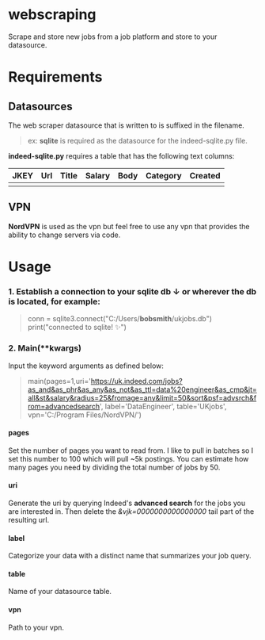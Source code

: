 # webscraping
Scrape and store new jobs from a job platform and store to your datasource.

# Requirements
## Datasources
The web scraper datasource that is written to is suffixed in the filename. 
> ex: **sqlite** is required as the datasource for the indeed-sqlite.py file.
> 
**indeed-sqlite.py** requires a table that has the following text columns:

|JKEY|Url|Title|Salary|Body|Category|Created| 
|--|--|--|--|--|--|--| 
| | | | | | | | 

## VPN
**NordVPN** is used as the vpn but feel free to use any vpn that provides the ability to change servers via code.

# Usage

 ### 1. Establish a connection to your sqlite db  ↓ or wherever the db is located, for example:

> conn = sqlite3.connect("C:/Users/**bobsmith**/ukjobs.db")
> print("connected to sqlite! ✨")



### 2. Main(**kwargs)
Input the keyword arguments as defined below:
>main(pages=1,uri='https://uk.indeed.com/jobs?as_and&as_phr&as_any&as_not&as_ttl=data%20engineer&as_cmp&jt=all&st&salary&radius=25&fromage=any&limit=50&sort&psf=advsrch&from=advancedsearch', label='DataEngineer', table='UKjobs', vpn='C:/Program Files/NordVPN/')
#### pages
Set the number of pages you want to read from. I like to pull in batches so I set this number to 100 which will pull ~5k postings. You can estimate how many pages you need by dividing the total number of jobs by 50.  

#### uri
Generate the uri by querying Indeed's **advanced search** for the jobs you are interested in. Then delete the *&vjk=0000000000000000* tail part of the resulting url.

#### label
Categorize your data with a distinct name that summarizes your job query.

#### table
Name of your datasource table.

#### vpn
Path to your vpn.
